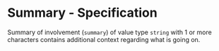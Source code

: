 # Summary - Specification

Summary of involvement (`summary`) of value type `string` with 1 or more characters contains additional context
regarding what is going on.
